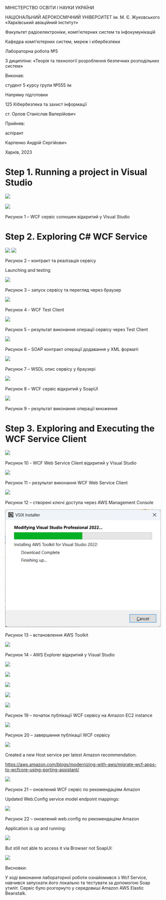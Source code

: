 ﻿МІНІСТЕРСТВО ОСВІТИ І НАУКИ УКРАЇНИ

НАЦІОНАЛЬНИЙ АЕРОКОСМІЧНИЙ УНІВЕРСИТЕТ ім. М. Є. Жуковського «Харківський авіаційний інститут»

Факультет радіоелектроніки, комп’ютерних систем та інфокумунікацій

Кафедра комп’ютерних систем, мереж і кібербезпеки


Лабораторна робота №5

З диципліни: «Теорія та технології розроблення безпечних розподільних систем»



Виконав:

студент 5 курсу групи №555 ім

Напряму підготовки

125 Кібербезпека та захист інформації

ст. Орлов Станіслав Валерійович

Прийняв:

аспірант

Карпенко Андрій Сергійович



Харків, 2023
# Step 1. Running a project in Visual Studio

![](Aspose.Words.6d7036bc-f594-4321-9842-07d7e35c93ad.001.png)

![](Aspose.Words.6d7036bc-f594-4321-9842-07d7e35c93ad.002.png)

Рисунок 1 – WCF сервіс солюшен відкритий у Visual Studio








# Step 2. Exploring C# WCF Service
![](Aspose.Words.6d7036bc-f594-4321-9842-07d7e35c93ad.003.png)
![](Aspose.Words.6d7036bc-f594-4321-9842-07d7e35c93ad.004.png) 

Рисунок 2 – контракт та реалізація сервісу






















Launching and testing

![](Aspose.Words.6d7036bc-f594-4321-9842-07d7e35c93ad.005.png)

Рисунок 3 – запуск сервісу та перегляд через браузер

![](Aspose.Words.6d7036bc-f594-4321-9842-07d7e35c93ad.006.png)

Рисунок 4 - WCF Test Client

![](Aspose.Words.6d7036bc-f594-4321-9842-07d7e35c93ad.007.png)

Рисунок 5 – результат виконання операції сервісу через Test Client

![](Aspose.Words.6d7036bc-f594-4321-9842-07d7e35c93ad.008.png)

Рисунок 6 – SOAP контракт операції додавання у XML форматі

![](Aspose.Words.6d7036bc-f594-4321-9842-07d7e35c93ad.009.png)

Рисунок 7 – WSDL опис сервісу у браузері


![](Aspose.Words.6d7036bc-f594-4321-9842-07d7e35c93ad.010.png)

Рисунок 8 – WCF сервіс відкритий у SoapUI

![](Aspose.Words.6d7036bc-f594-4321-9842-07d7e35c93ad.011.png)

Рисунок 9 – результат виконання операції множення


# Step 3. Exploring and Executing the WCF Service Client

![](Aspose.Words.6d7036bc-f594-4321-9842-07d7e35c93ad.012.png)

Рисунок 10 - WCF Web Service Client відкритий у Visual Studio

![](Aspose.Words.6d7036bc-f594-4321-9842-07d7e35c93ad.013.png)

Рисунок 11 – результат виконання WCF Web Service Client

![](Aspose.Words.6d7036bc-f594-4321-9842-07d7e35c93ad.014.png)

Рисунок 12 – створені ключі доступа через AWS Management Console

![](Aspose.Words.6d7036bc-f594-4321-9842-07d7e35c93ad.015.png)

Рисунок 13 – встановлення AWS Toolkit

![](Aspose.Words.6d7036bc-f594-4321-9842-07d7e35c93ad.016.png)

Рисунок 14 – AWS Explorer відкритий у Visual Studio

![](Aspose.Words.6d7036bc-f594-4321-9842-07d7e35c93ad.017.png)

![](Aspose.Words.6d7036bc-f594-4321-9842-07d7e35c93ad.018.png)

![](Aspose.Words.6d7036bc-f594-4321-9842-07d7e35c93ad.019.png)

![](Aspose.Words.6d7036bc-f594-4321-9842-07d7e35c93ad.020.png)

![](Aspose.Words.6d7036bc-f594-4321-9842-07d7e35c93ad.021.png)

Рисунок 19 – початок публікації WCF сервісу на Amazon EC2 instance

![](Aspose.Words.6d7036bc-f594-4321-9842-07d7e35c93ad.022.png)

Рисунок 20 – завершення публікації WCF сервісу

![](Aspose.Words.6d7036bc-f594-4321-9842-07d7e35c93ad.023.png)

Created a new Host service per latest Amazon recommendation.

<https://aws.amazon.com/blogs/modernizing-with-aws/migrate-wcf-apps-to-wcfcore-using-porting-assistant/>

![](Aspose.Words.6d7036bc-f594-4321-9842-07d7e35c93ad.024.png)

Рисунок 21 – оновлений WCF сервіс по рекомендаціям Amazon

Updated Web.Config service model endpoint mappings:

![](Aspose.Words.6d7036bc-f594-4321-9842-07d7e35c93ad.025.png)

Рисунок 22 – оновлений web.config по рекомендаціям Amazon

Application is up and running:

![](Aspose.Words.6d7036bc-f594-4321-9842-07d7e35c93ad.026.png)

But still not able to access it via Browser not SoapUI:

![](Aspose.Words.6d7036bc-f594-4321-9842-07d7e35c93ad.027.png)

Висновки:

У ході виконання лабораторної роботи ознайомився з Wcf Service, навчився запускати його локально та тестувати за допомогою Soap утиліт. Сервіс було розгорнуто у середовиші Amazon AWS Elastic Beanstalk.


